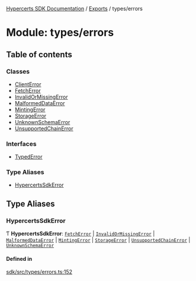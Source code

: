 [Hypercerts SDK Documentation](../README.md) / [Exports](../modules.md) / types/errors

# Module: types/errors

## Table of contents

### Classes

- [ClientError](../classes/types_errors.ClientError.md)
- [FetchError](../classes/types_errors.FetchError.md)
- [InvalidOrMissingError](../classes/types_errors.InvalidOrMissingError.md)
- [MalformedDataError](../classes/types_errors.MalformedDataError.md)
- [MintingError](../classes/types_errors.MintingError.md)
- [StorageError](../classes/types_errors.StorageError.md)
- [UnknownSchemaError](../classes/types_errors.UnknownSchemaError.md)
- [UnsupportedChainError](../classes/types_errors.UnsupportedChainError.md)

### Interfaces

- [TypedError](../interfaces/types_errors.TypedError.md)

### Type Aliases

- [HypercertsSdkError](types_errors.md#hypercertssdkerror)

## Type Aliases

### HypercertsSdkError

Ƭ **HypercertsSdkError**: [`FetchError`](../classes/types_errors.FetchError.md) \| [`InvalidOrMissingError`](../classes/types_errors.InvalidOrMissingError.md) \| [`MalformedDataError`](../classes/types_errors.MalformedDataError.md) \| [`MintingError`](../classes/types_errors.MintingError.md) \| [`StorageError`](../classes/types_errors.StorageError.md) \| [`UnsupportedChainError`](../classes/types_errors.UnsupportedChainError.md) \| [`UnknownSchemaError`](../classes/types_errors.UnknownSchemaError.md)

#### Defined in

[sdk/src/types/errors.ts:152](https://github.com/Network-Goods/hypercerts/blob/4e6c302/sdk/src/types/errors.ts#L152)
